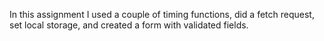 In this assignment I used a couple of timing functions, did a fetch request, set local storage, and created a form with validated fields.
